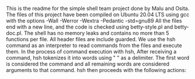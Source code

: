 This is the readme for the simple shell team project done by Malu and Osita. The files of this project have been compiled on Ubuntu 20.04 LTS using gcc with the options -Wall -Werror -Wextra -Pedantic -std=gnu89 All the files end with a new line, and the code is checked using betty-style.pl and betty-doc.pl. The shell has no memory leaks and contains no more than 5 functions per file. All header files are include guarded. We use the hsh command as an interpreter to read commands from the files and execute them. In the process of command execution with hsh, After receiving a command, hsh tokenizes it into words using " " as a delimiter. The first word is considered the command and all remaining words are considered arguments to that command. hsh then proceeds with the following actions:

